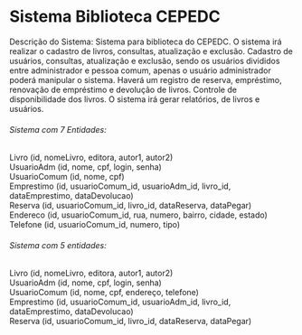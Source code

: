 # Sistema Biblioteca CEPEDC

Descrição do Sistema:
Sistema para biblioteca do CEPEDC. O sistema irá realizar o cadastro de livros, consultas, atualização e exclusão. Cadastro de usuários, consultas, atualização e exclusão, sendo os usuários divididos entre administrador e pessoa comum, apenas o usuário administrador poderá manipular o sistema. Haverá um registro de reserva, empréstimo, renovação de empréstimo e devolução de livros. Controle de disponibilidade dos livros. O sistema irá gerar relatórios, de livros e usuários.

###### Sistema com 7 Entidades:

Livro (id, nomeLivro, editora, autor1, autor2)<br/>
UsuarioAdm (id, nome, cpf, login, senha)<br/>
UsuarioComum (id, nome, cpf)<br/>
Emprestimo (id, usuarioComum_id, usuarioAdm_id, livro_id, dataEmprestimo, dataDevolucao)<br/>
Reserva (id, usuarioComum_id, livro_id, dataReserva, dataPegar)<br/>
Endereco (id, usuarioComum_id, rua, numero, bairro, cidade, estado)<br/>
Telefone (id, usuarioComum_id, numero, tipo)<br/>

###### Sistema com 5 entidades:

Livro (id, nomeLivro, editora, autor1, autor2)<br/>
UsuarioAdm (id, nome, cpf, login, senha)<br/>
UsuarioComum (id, nome, cpf, endereço, telefone)<br/>
Emprestimo (id, usuarioComum_id, usuarioAdm_id, livro_id, dataEmprestimo, dataDevolucao)<br/>
Reserva (id, usuarioComum_id, livro_id, dataReserva, dataPegar)
